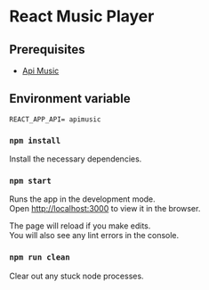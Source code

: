 # React Music Player


## Prerequisites

* [Api Music](https://github.com/pacna/Api.Music)

## Environment variable

```
REACT_APP_API= apimusic
```

### `npm install`
Install the necessary dependencies.

### `npm start`

Runs the app in the development mode.<br>
Open [http://localhost:3000](http://localhost:3000) to view it in the browser.

The page will reload if you make edits.<br>
You will also see any lint errors in the console.


### `npm run clean`

Clear out any stuck node processes.
